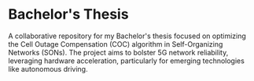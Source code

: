 # Bachelor's Thesis
A collaborative repository for my Bachelor's thesis focused on optimizing the Cell Outage Compensation (COC) algorithm in Self-Organizing Networks (SONs). The project aims to bolster 5G network reliability, leveraging hardware acceleration, particularly for emerging technologies like autonomous driving.
